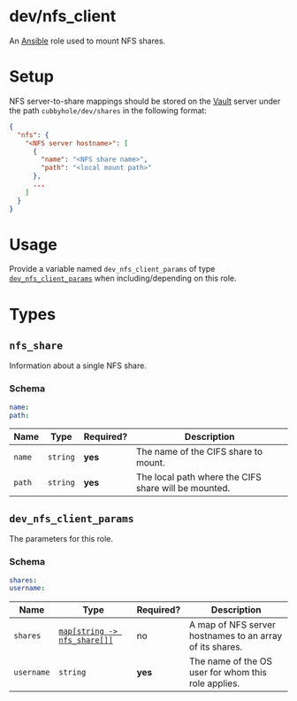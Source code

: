 # dev/nfs_client

An [Ansible](https://www.ansible.com) role used to mount NFS shares.

# Setup

NFS server-to-share mappings should be stored on the [Vault](https://www.vaultproject.io) server under the path
`cubbyhole/dev/shares` in the following format:

```json
{
  "nfs": {
    "<NFS server hostname>": [
      {
        "name": "<NFS share name>",
        "path": "<local mount path>"
      },
      ...
    ]
  }
}
```

# Usage

Provide a variable named `dev_nfs_client_params` of type [`dev_nfs_client_params`](#dev_nfs_client_params) when
including/depending on this role.

# Types

## `nfs_share`

Information about a single NFS share.

### Schema

```yaml
name:
path:
```

| Name      | Type     | Required? | Description                                                                                                     |
|-----------|----------|-----------|-----------------------------------------------------------------------------------------------------------------|
| `name`    | `string` | **yes**   | The name of the CIFS share to mount.                                                                            |
| `path`    | `string` | **yes**   | The local path where the CIFS share will be mounted.                                                            |

## `dev_nfs_client_params`

The parameters for this role.

### Schema

```yaml
shares:
username:
```

| Name       | Type                                       | Required? | Description                                              |
|------------|--------------------------------------------|-----------|----------------------------------------------------------|
| `shares`   | [`map[string -> nfs_share[]]`](#nfs_share) | no        | A map of NFS server hostnames to an array of its shares. |
| `username` | `string`                                   | **yes**   | The name of the OS user for whom this role applies.      |
